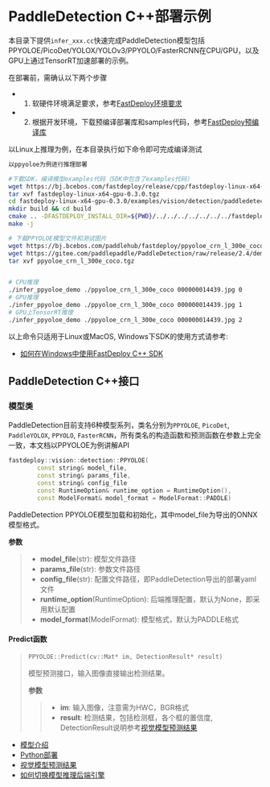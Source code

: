 # PaddleDetection C++部署示例

本目录下提供`infer_xxx.cc`快速完成PaddleDetection模型包括PPYOLOE/PicoDet/YOLOX/YOLOv3/PPYOLO/FasterRCNN在CPU/GPU，以及GPU上通过TensorRT加速部署的示例。

在部署前，需确认以下两个步骤

- 1. 软硬件环境满足要求，参考[FastDeploy环境要求](../../../../../docs/environment.md)  
- 2. 根据开发环境，下载预编译部署库和samples代码，参考[FastDeploy预编译库](../../../../../docs/quick_start)

以Linux上推理为例，在本目录执行如下命令即可完成编译测试

```bash
以ppyoloe为例进行推理部署

#下载SDK，编译模型examples代码（SDK中包含了examples代码）
wget https://bj.bcebos.com/fastdeploy/release/cpp/fastdeploy-linux-x64-gpu-0.3.0.tgz
tar xvf fastdeploy-linux-x64-gpu-0.3.0.tgz
cd fastdeploy-linux-x64-gpu-0.3.0/examples/vision/detection/paddledetection/cpp
mkdir build && cd build
cmake .. -DFASTDEPLOY_INSTALL_DIR=${PWD}/../../../../../../../fastdeploy-linux-x64-gpu-0.3.0
make -j

# 下载PPYOLOE模型文件和测试图片
wget https://bj.bcebos.com/paddlehub/fastdeploy/ppyoloe_crn_l_300e_coco.tgz
wget https://gitee.com/paddlepaddle/PaddleDetection/raw/release/2.4/demo/000000014439.jpg
tar xvf ppyoloe_crn_l_300e_coco.tgz


# CPU推理
./infer_ppyoloe_demo ./ppyoloe_crn_l_300e_coco 000000014439.jpg 0
# GPU推理
./infer_ppyoloe_demo ./ppyoloe_crn_l_300e_coco 000000014439.jpg 1
# GPU上TensorRT推理
./infer_ppyoloe_demo ./ppyoloe_crn_l_300e_coco 000000014439.jpg 2
```

以上命令只适用于Linux或MacOS, Windows下SDK的使用方式请参考:  
- [如何在Windows中使用FastDeploy C++ SDK](../../../../../docs/compile/how_to_use_sdk_on_windows.md)

## PaddleDetection C++接口

### 模型类

PaddleDetection目前支持6种模型系列，类名分别为`PPYOLOE`, `PicoDet`, `PaddleYOLOX`, `PPYOLO`, `FasterRCNN`，所有类名的构造函数和预测函数在参数上完全一致，本文档以PPYOLOE为例讲解API
```c++
fastdeploy::vision::detection::PPYOLOE(
        const string& model_file,
        const string& params_file,
        const string& config_file
        const RuntimeOption& runtime_option = RuntimeOption(),
        const ModelFormat& model_format = ModelFormat::PADDLE)
```

PaddleDetection PPYOLOE模型加载和初始化，其中model_file为导出的ONNX模型格式。

**参数**

> * **model_file**(str): 模型文件路径
> * **params_file**(str): 参数文件路径
> * **config_file**(str): 配置文件路径，即PaddleDetection导出的部署yaml文件
> * **runtime_option**(RuntimeOption): 后端推理配置，默认为None，即采用默认配置
> * **model_format**(ModelFormat): 模型格式，默认为PADDLE格式

#### Predict函数

> ```c++
> PPYOLOE::Predict(cv::Mat* im, DetectionResult* result)
> ```
>
> 模型预测接口，输入图像直接输出检测结果。
>
> **参数**
>
> > * **im**: 输入图像，注意需为HWC，BGR格式
> > * **result**: 检测结果，包括检测框，各个框的置信度, DetectionResult说明参考[视觉模型预测结果](../../../../../docs/api/vision_results/)

- [模型介绍](../../)
- [Python部署](../python)
- [视觉模型预测结果](../../../../../docs/api/vision_results/)
- [如何切换模型推理后端引擎](../../../../../docs/runtime/how_to_change_backend.md)
